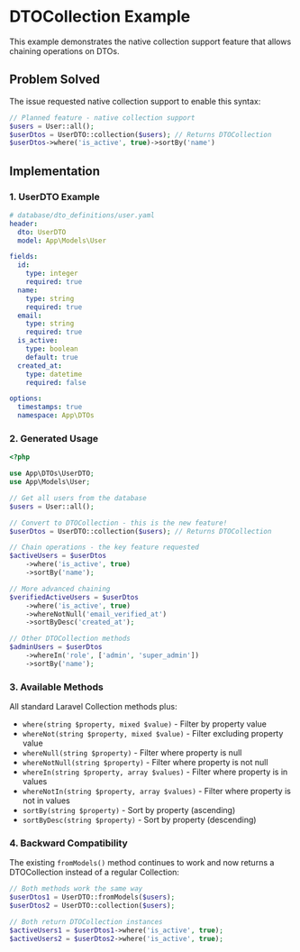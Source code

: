 # DTOCollection Example

This example demonstrates the native collection support feature that allows chaining operations on DTOs.

## Problem Solved

The issue requested native collection support to enable this syntax:

```php
// Planned feature - native collection support
$users = User::all();
$userDtos = UserDTO::collection($users); // Returns DTOCollection
$userDtos->where('is_active', true)->sortBy('name')
```

## Implementation

### 1. UserDTO Example

```yaml
# database/dto_definitions/user.yaml
header:
  dto: UserDTO
  model: App\Models\User

fields:
  id:
    type: integer
    required: true
  name:
    type: string
    required: true
  email:
    type: string
    required: true
  is_active:
    type: boolean
    default: true
  created_at:
    type: datetime
    required: false

options:
  timestamps: true
  namespace: App\DTOs
```

### 2. Generated Usage

```php
<?php

use App\DTOs\UserDTO;
use App\Models\User;

// Get all users from the database
$users = User::all();

// Convert to DTOCollection - this is the new feature!
$userDtos = UserDTO::collection($users); // Returns DTOCollection

// Chain operations - the key feature requested
$activeUsers = $userDtos
    ->where('is_active', true)
    ->sortBy('name');

// More advanced chaining
$verifiedActiveUsers = $userDtos
    ->where('is_active', true)
    ->whereNotNull('email_verified_at')
    ->sortByDesc('created_at');

// Other DTOCollection methods
$adminUsers = $userDtos
    ->whereIn('role', ['admin', 'super_admin'])
    ->sortBy('name');
```

### 3. Available Methods

All standard Laravel Collection methods plus:

- `where(string $property, mixed $value)` - Filter by property value
- `whereNot(string $property, mixed $value)` - Filter excluding property value
- `whereNull(string $property)` - Filter where property is null
- `whereNotNull(string $property)` - Filter where property is not null
- `whereIn(string $property, array $values)` - Filter where property is in values
- `whereNotIn(string $property, array $values)` - Filter where property is not in values
- `sortBy(string $property)` - Sort by property (ascending)
- `sortByDesc(string $property)` - Sort by property (descending)

### 4. Backward Compatibility

The existing `fromModels()` method continues to work and now returns a DTOCollection instead of a regular Collection:

```php
// Both methods work the same way
$userDtos1 = UserDTO::fromModels($users);
$userDtos2 = UserDTO::collection($users);

// Both return DTOCollection instances
$activeUsers1 = $userDtos1->where('is_active', true);
$activeUsers2 = $userDtos2->where('is_active', true);
```